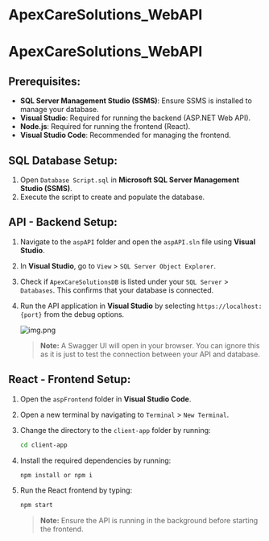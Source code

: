 # ApexCareSolutions_WebAPI
# ApexCareSolutions_WebAPI

## Prerequisites:
- **SQL Server Management Studio (SSMS)**: Ensure SSMS is installed to manage your database.
- **Visual Studio**: Required for running the backend (ASP.NET Web API).
- **Node.js**: Required for running the frontend (React).
- **Visual Studio Code**: Recommended for managing the frontend.

## SQL Database Setup:
1. Open `Database Script.sql` in **Microsoft SQL Server Management Studio (SSMS)**.
2. Execute the script to create and populate the database.

## API - Backend Setup:
1. Navigate to the `aspAPI` folder and open the `aspAPI.sln` file using **Visual Studio**.
2. In **Visual Studio**, go to `View` > `SQL Server Object Explorer`.
3. Check if `ApexCareSolutionsDB` is listed under your `SQL Server` > `Databases`. This confirms that your database is connected.
4. Run the API application in **Visual Studio** by selecting `https://localhost:{port}` from the debug options.

   ![img.png](img.png)

   > **Note:** 
   > A Swagger UI will open in your browser. You can ignore this as it is just to test the connection between your API and database.

## React - Frontend Setup:
1. Open the `aspFrontend` folder in **Visual Studio Code**.
2. Open a new terminal by navigating to `Terminal` > `New Terminal`.
3. Change the directory to the `client-app` folder by running:
   ```bash
   cd client-app
   ```
4. Install the required dependencies by running:
   ```bash
   npm install or npm i
   ```
5. Run the React frontend by typing:
   ```bash
   npm start
   ```

   > **Note:** Ensure the API is running in the background before starting the frontend.


